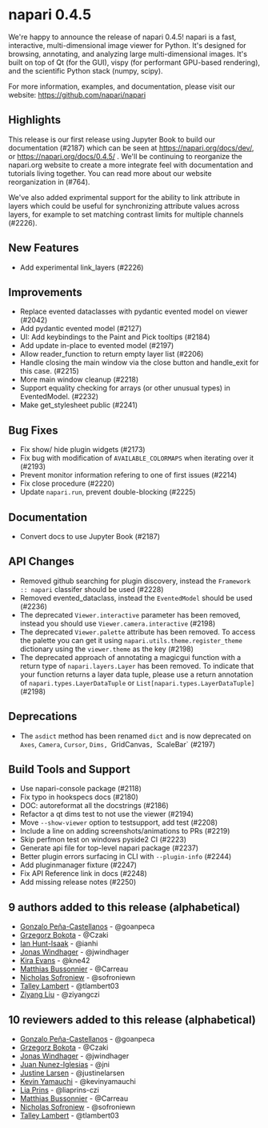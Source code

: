 # napari 0.4.5

We're happy to announce the release of napari 0.4.5!
napari is a fast, interactive, multi-dimensional image viewer for Python.
It's designed for browsing, annotating, and analyzing large multi-dimensional
images. It's built on top of Qt (for the GUI), vispy (for performant GPU-based
rendering), and the scientific Python stack (numpy, scipy).


For more information, examples, and documentation, please visit our website:
https://github.com/napari/napari

## Highlights
This release is our first release using Jupyter Book to build our documentation (#2187)
which can be seen at https://napari.org/docs/dev/, or
https://napari.org/docs/0.4.5/ . We'll be continuing to reorganize the
napari.org website to create a more integrate feel with documentation and tutorials living
together. You can read more about our website reorganization in (#764).

We've also added exprimental support for the ability to link attribute in layers which could
be useful for synchronizing attribute values across layers, for example to
set matching contrast limits for multiple channels (#2226).


## New Features
- Add experimental link_layers (#2226)


## Improvements
- Replace evented dataclasses with pydantic evented model on viewer (#2042)
- Add pydantic evented model (#2127)
- UI: Add keybindings to the Paint and Pick tooltips (#2184)
- Add update in-place to evented model (#2197)
- Allow reader_function to return empty layer list (#2206)
- Handle closing the main window via the close button and handle_exit for this case. (#2215)
- More main window cleanup (#2218)
- Support equality checking for arrays (or other unusual types) in EventedModel. (#2232)
- Make get_stylesheet public (#2241)


## Bug Fixes
- Fix show/ hide plugin widgets (#2173)
- Fix bug with modification of `AVAILABLE_COLORMAPS` when iterating over it  (#2193)
- Prevent monitor information refering to one of first issues (#2214)
- Fix close procedure (#2220)
- Update `napari.run`, prevent double-blocking (#2225)


## Documentation
- Convert docs to use Jupyter Book (#2187)


## API Changes
- Removed github searching for plugin discovery, instead the `Framework :: napari` classifer should be used (#2228)
- Removed evented_dataclass, instead the `EventedModel` should be used (#2236)
- The deprecated ``Viewer.interactive`` parameter has been removed, instead you should use ``Viewer.camera.interactive`` (#2198)
- The deprecated ``Viewer.palette`` attribute has been removed. To access the palette you can get it using ``napari.utils.theme.register_theme`` dictionary using the ``viewer.theme`` as the key (#2198)
- The deprecated approach of annotating a magicgui function with a return type of ``napari.layers.Layer`` has been removed. To indicate that your function returns a layer data tuple, please use a return annotation of ``napari.types.LayerDataTuple`` or ``List[napari.types.LayerDataTuple]``(#2198)


## Deprecations
 - The `asdict` method has been renamed `dict` and is now deprecated on `Axes`, `Camera`, `Cursor`, `Dims, `GridCanvas`, `ScaleBar` (#2197)


## Build Tools and Support
- Use napari-console package (#2118)
- Fix typo in hookspecs docs (#2180)
- DOC: autoreformat all the docstrings (#2186)
- Refactor a qt dims test to not use the viewer (#2194)
- Move `--show-viewer` option to testsupport, add test (#2208)
- Include a line on adding screenshots/animations to PRs (#2219)
- Skip perfmon test on windows pyside2 CI (#2223)
- Generate api file for top-level napari package (#2237)
- Better plugin errors surfacing in CLI with `--plugin-info` (#2244)
- Add pluginmanager fixture (#2247)
- Fix API Reference link in docs (#2248)
- Add missing release notes (#2250)


## 9 authors added to this release (alphabetical)

- [Gonzalo Peña-Castellanos](https://github.com/napari/napari/commits?author=goanpeca) - @goanpeca
- [Grzegorz Bokota](https://github.com/napari/napari/commits?author=Czaki) - @Czaki
- [Ian Hunt-Isaak](https://github.com/napari/napari/commits?author=ianhi) - @ianhi
- [Jonas Windhager](https://github.com/napari/napari/commits?author=jwindhager) - @jwindhager
- [Kira Evans](https://github.com/napari/napari/commits?author=kne42) - @kne42
- [Matthias Bussonnier](https://github.com/napari/napari/commits?author=Carreau) - @Carreau
- [Nicholas Sofroniew](https://github.com/napari/napari/commits?author=sofroniewn) - @sofroniewn
- [Talley Lambert](https://github.com/napari/napari/commits?author=tlambert03) - @tlambert03
- [Ziyang Liu](https://github.com/napari/napari/commits?author=ziyangczi) - @ziyangczi


## 10 reviewers added to this release (alphabetical)

- [Gonzalo Peña-Castellanos](https://github.com/napari/napari/commits?author=goanpeca) - @goanpeca
- [Grzegorz Bokota](https://github.com/napari/napari/commits?author=Czaki) - @Czaki
- [Jonas Windhager](https://github.com/napari/napari/commits?author=jwindhager) - @jwindhager
- [Juan Nunez-Iglesias](https://github.com/napari/napari/commits?author=jni) - @jni
- [Justine Larsen](https://github.com/napari/napari/commits?author=justinelarsen) - @justinelarsen
- [Kevin Yamauchi](https://github.com/napari/napari/commits?author=kevinyamauchi) - @kevinyamauchi
- [Lia Prins](https://github.com/napari/napari/commits?author=liaprins-czi) - @liaprins-czi
- [Matthias Bussonnier](https://github.com/napari/napari/commits?author=Carreau) - @Carreau
- [Nicholas Sofroniew](https://github.com/napari/napari/commits?author=sofroniewn) - @sofroniewn
- [Talley Lambert](https://github.com/napari/napari/commits?author=tlambert03) - @tlambert03

